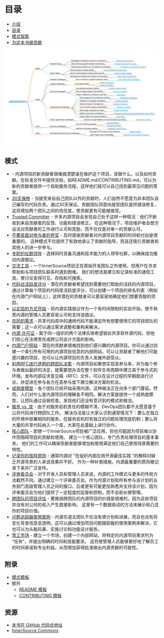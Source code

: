 # 目录

<!--
Do not edit toc.md directly!!!
Instead edit toc_template.md
-->

<!--
  NOTE:
  Paths in here are relative to this file, and not relative to the root specified in .gitbook.yaml.
-->

* [介绍](./introduction.md)
* [目录](./toc.md)
* [模式探索](./explore-patterns.md)
* [为这本书做贡献](./contribute.md)

![内源模式脑图](../../pattern-categorization/innersource-program-mind-map.png)

## 模式 <a id="p"></a>

* [](../../translation/zh/patterns/base-documentation.md) - 内源项目的新贡献者很难搞清楚谁在维护这个项目，该做什么，以及如何贡献。在标准文件中提供文档，如README.md/CONTRIBUTING.md，可以为新的贡献者提供一个自助服务流程，这样他们就可以自己找到最常见问题的答案。
* [30天保修](../../translation/zh/patterns/30-day-warranty.md) - 当接受来自自己团队以外的贡献时，人们自然不愿意为非本团队自己编写的代码负责。通过30天保证，贡献团队同意向接受团队提供错误修复，这将增加两个团队之间的信任度，使贡献更有可能被接受。
* [Trusted Committer](../../translation/zh/patterns/trusted-committer.md) - 许多内源项目会发现自己处于这样一种情况：他们不断收到来自贡献者的反馈、功能和错误修正。 在这种情况下，项目维护者会想方设法对贡献者的工作进行认可和奖励，而不仅仅是对单一的贡献认可。
* [不要吝啬对参与者的夸奖](../../translation/zh/patterns/praise-participants.md) - 及时感谢贡献者对内源项目贡献的时间和付出是很重要的。 这种模式不仅提供了有效地承认了贡献的指导，而且还吸引贡献者和其他人的进一步参与。
* [专职的社群领导](../../translation/zh/patterns/dedicated-community-leader.md) - 选择同时具备沟通和技术能力的人领导社群，以确保成功推动内源倡议。
* [交流工具](../../translation/zh/patterns/communication-tooling.md) - 一个InnerSource项目正在原始开发团队之外使用，但用户在寻求帮助和与项目团队联系时遇到困难。 我们的想法是建立和记录标准的通信工具，使讨论变得可见、存档和可搜索。
* [代码仓活跃度评分](../../translation/zh/patterns/repository-activity-score.md) - 潜在的贡献者希望找到需要他们帮助的活跃的内源项目。通过计算每个项目的代码库活跃度评分，可以创建一个项目的排名列表（例如在内源门户网站上），这样潜在的贡献者可以更容易地确定他们想要贡献的项目。
* [以实验的方式开始](../../translation/zh/patterns/start-as-experiment.md) - 将内源实践倡议作为一个有时间限制的实验开始，使不熟悉内源的管理人员更容易认可和支持该倡议。
* [共同的需求](../../translation/zh/patterns/common-requirements.md) - 共享代码库中的通用代码不能满足所有想要使用它的项目团队的需要；这一点可以通过需求调整和重构来解决。
* [内源 许可证](../../translation/zh/patterns/innersource-license.md) - 属于同一组织的两个法律实体希望彼此共享软件源代码，但他们担心在法律责任或跨公司会计方面的影响。
* [内源门户网站](../../translation/zh/patterns/innersource-portal.md) - 潜在的贡献者很难找到他们感兴趣的内源项目。你可以通过创建一个索引所有可用的内源项目信息的内部网站，可以让贡献者了解他们可能感兴趣的项目，也可以让内源项目的负责人发展外部受众。
* [利用RFC进行透明的跨团队决策](../../translation/zh/patterns/transparent-cross-team-decision-making-using-rfcs.md) - 内源项目如果想实现高参与率，并为每个参与者做出最好的决定，就需要想办法在整个软件生命周期中建立易于参与式的环境。发布内部征求意见稿（RFC）文件，可以在设计过程的早期就进行讨论，并促进在参与各方在高参与度下建立解决方案的机会。
* [成熟度模型](../../translation/zh/patterns/maturity-model.md) - 各个团队已经开始采用内源。这种做法正在向多个部门蔓延。然而，人们对什么是内源项目的理解各不相同。解决方案是提供一个成熟度模型，让团队通过自我检查，发现他们还没有意识到的模式和做法。
* [服务 vs. 库](../../translation/zh/patterns/service-vs-library.md) - 由于对服务宕机责任的模糊不清，DevOps团队都不太愿意基于公共代码进行跨团队工作。 解决办法是让大家认识到通常情况下：要么在独立的环境中部署相同的服务，在服务宕机时有独立的问题处理兜底机制；要么将大量的共享代码纳入一个库，大家在此基础上进行协作。
* [核心团队](../../translation/zh/patterns/core-team.md) - 即使一个InnerSource项目被广泛应用，但也可能因为项目难以协作而阻碍项目的贡献和使用。 建立一个核心团队，专门负责处理项目的基本事务。 他们的工作可以确保贡献者能够增加和使用满足他们自己使用场景需要的特性。
* [记录你的指导原则](../../translation/zh/patterns/document-your-guiding-principles.md) - 通常内源对 "在组织内部应用开源最佳实践 "的解释对缺乏开源背景的人来说效果并不好。 作为一种补救措施，内源最重要的原则被记录下来并广泛宣传。
* [评审委员会](../../translation/zh/patterns/review-committee.md) - 对于开发人员和管理人员来说，内源的工作模式与更多的传统方法截然不同。通过建立一个评审委员会，作为内源计划和所有参与该计划的业务部门高级管理人员之间的接口，后者更有可能更加熟悉并支持该计划，因为评审委员会为他们提供了一定程度的监督和控制，而不会助长微管理。
* [跨团队的项目评估](../../translation/zh/patterns/crossteam-project-valuation.md) - 要推销跨团队的内源项目的价值是很难的，因为这些项目并没有对公司的收入产生直接影响。 这里有一个数据驱动的方法来展示和凸显你的项目价值。
* [问题追踪器使用案例](../../translation/zh/patterns/issue-tracker.md) - 内源东道主团队不仅没有使计划和进展，而且也没有将变化背景信息变透明。这可以通过增加项目问题跟踪器的使用案例来解决，它也可以为头脑风暴、实施讨论和功能设计服务。
* [零工市场](../../translation/zh/patterns/gig-marketplace.md) - 建立一个市场，创建一个内部网站，将特定的内源项目需求列为 "任务"，并提出明确的时间和技能要求。 这将使管理人员能够更好地了解员工的时间承诺和专业利益，从而增加获得批准做出内源贡献的可能性。

## 附录

* [模式模板](../../meta/pattern-template.md)
* 额外
  * [README 模板](../../translation/zh/templates/README-template.md)
  * [CONTRIBUTING 模板](../../translation/zh/templates/CONTRIBUTING-template.md)

## 资源

* [本书在 GitHub 代码仓地址](https://github.com/InnerSourceCommons/InnerSourcePatterns)
* [InnerSource Commons](http://innersourcecommons.org)
